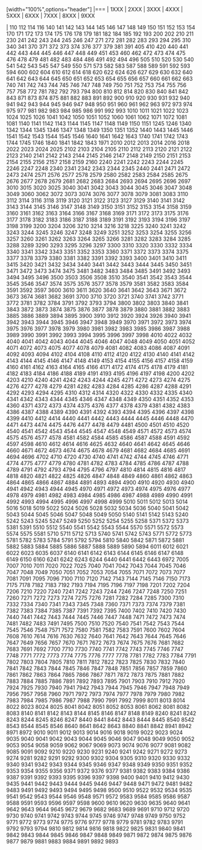 [width="100%",options="header"]
|===
| 1XXX | 2XXX | 3XXX | 4XXX | 5XXX | 6XXX | 7XXX | 8XXX | 9XXX

| 110
112
114
116
140
141
142
143
144
145
146
147
148
149
150
151
152
153
154
170
171
172
173
174
175
176
178
179
181
182
184
185
192
193
200
202
210
211
230
241
242
243
244
245
246
247
271
272
281
282
283
293
294
295
310
340
341
370
371
372
373
374
376
377
379
381
391
405
410
420
440
441
442
443
444
445
446
447
448
449
451
453
460
462
472
473
474
475
476
478
479
481
482
483
484
486
491
492
494
496
505
510
520
530
540
541
542
543
545
547
549
550
571
573
582
583
587
588
589
591
592
593
594
600
602
604
610
612
614
618
620
622
624
626
627
629
630
632
640
641
642
643
644
645
650
651
652
653
654
655
656
657
660
661
662
663
740
741
742
743
744
745
746
747
748
749
750
751
752
753
754
755
756
757
758
772
781
782
792
793
794
800
810
812
814
820
830
840
841
842
843
871
873
874
875
881
882
883
891
892
900
910
920
930
931
932
940
941
942
943
944
945
946
947
948
950
951
960
961
962
963
972
973
974
975
977
981
982
983
984
985
986
991
992
993
1010
1011
1021
1022
1023
1024
1025
1026
1041
1042
1050
1051
1052
1060
1061
1062
1071
1072
1081
1081
1140
1141
1142
1143
1144
1145
1147
1148
1149
1150
1151
1245
1246
1340
1342
1344
1345
1346
1347
1348
1349
1350
1351
1352
1440
1443
1445
1446
1541
1542
1543
1544
1545
1546
1640
1641
1642
1643
1740
1741
1742
1743
1744
1745
1746
1840
1841
1842
1843
1971
2010
2012
2013
2014
2016
2018
2022
2023
2024
2025
2102
2103
2104
2105
2110
2112
2113
2120
2121
2122
2123
2140
2141
2142
2143
2144
2145
2146
2147
2148
2149
2150
2151
2153
2154
2155
2156
2157
2158
2159
2160
2240
2241
2242
2243
2244
2245
2246
2247
2248
2340
2341
2342
2343
2344
2345
2440
2441
2471
2472
2473
2474
2571
2576
2577
2578
2579
2580
2582
2583
2584
2585
2675
2676
2677
2678
2679
2681
2682
2683
2684
2693
2694
2695
2696
2697
3010
3015
3020
3025
3040
3041
3042
3043
3044
3045
3046
3047
3048
3049
3060
3062
3072
3073
3074
3076
3077
3078
3079
3081
3083
3110
3112
3114
3116
3118
3119
3120
3121
3122
3123
3127
3129
3140
3141
3142
3143
3144
3145
3146
3147
3148
3149
3150
3151
3152
3153
3154
3158
3159
3160
3161
3162
3163
3164
3166
3167
3168
3169
3171
3172
3173
3175
3176
3177
3178
3182
3183
3186
3187
3188
3189
3191
3192
3193
3194
3196
3197
3198
3199
3200
3204
3206
3210
3214
3216
3218
3225
3240
3241
3242
3243
3244
3245
3246
3247
3248
3249
3251
3252
3253
3254
3255
3256
3257
3260
3261
3262
3263
3264
3265
3266
3281
3282
3283
3284
3285
3288
3289
3290
3293
3295
3296
3297
3300
3310
3320
3330
3332
3334
3340
3341
3342
3343
3351
3352
3353
3360
3371
3372
3373
3374
3375
3377
3378
3379
3380
3381
3382
3391
3392
3393
3400
3401
3410
3411
3415
3420
3421
3432
3434
3440
3441
3442
3443
3444
3445
3450
3451
3471
3472
3473
3474
3475
3481
3482
3483
3484
3485
3491
3492
3493
3494
3495
3496
3500
3503
3506
3508
3510
3540
3541
3542
3543
3544
3545
3546
3547
3574
3575
3576
3577
3578
3579
3581
3582
3583
3584
3591
3592
3597
3600
3610
3611
3620
3640
3641
3642
3643
3671
3672
3673
3674
3681
3682
3691
3700
3710
3720
3721
3740
3741
3742
3771
3772
3781
3782
3784
3791
3792
3793
3794
3800
3802
3803
3840
3841
3843
3872
3873
3874
3875
3876
3877
3878
3879
3880
3881
3882
3883
3885
3886
3889
3894
3895
3900
3910
3912
3920
3924
3926
3940
3941
3942
3943
3944
3945
3946
3947
3948
3949
3970
3971
3972
3973
3974
3975
3976
3977
3978
3979
3980
3981
3982
3983
3985
3986
3987
3988
3989
3990
3991
3992
3993
3994
3995
3996
3997
3998
4010
4022
4032
4040
4041
4042
4043
4044
4045
4046
4047
4048
4049
4050
4051
4052
4071
4072
4073
4075
4077
4078
4079
4081
4082
4083
4086
4087
4091
4092
4093
4094
4102
4104
4108
4110
4112
4120
4122
4130
4140
4141
4142
4143
4144
4145
4146
4147
4148
4149
4153
4154
4155
4156
4157
4158
4159
4160
4161
4162
4163
4164
4165
4166
4171
4172
4174
4175
4178
4179
4181
4182
4183
4184
4186
4188
4189
4191
4193
4195
4196
4197
4198
4200
4202
4203
4210
4240
4241
4242
4243
4244
4245
4271
4272
4273
4274
4275
4276
4277
4278
4279
4281
4282
4283
4284
4285
4286
4287
4288
4291
4292
4293
4294
4295
4310
4312
4314
4320
4322
4330
4332
4335
4340
4341
4342
4343
4344
4345
4346
4347
4348
4349
4350
4351
4352
4353
4360
4371
4372
4373
4374
4375
4376
4377
4378
4379
4381
4382
4383
4386
4387
4388
4389
4390
4391
4392
4393
4394
4395
4396
4397
4398
4399
4410
4412
4414
4440
4441
4442
4443
4444
4445
4446
4448
4470
4471
4473
4474
4475
4476
4477
4478
4479
4481
4500
4501
4510
4520
4540
4541
4542
4543
4544
4545
4547
4548
4549
4571
4572
4573
4574
4575
4576
4577
4578
4581
4582
4584
4585
4586
4587
4588
4591
4592
4597
4598
4610
4612
4614
4616
4625
4632
4640
4641
4642
4645
4646
4660
4671
4672
4673
4674
4675
4678
4679
4681
4682
4684
4685
4691
4694
4696
4702
4710
4720
4730
4740
4741
4742
4744
4745
4746
4771
4774
4775
4777
4779
4780
4781
4782
4783
4784
4785
4786
4787
4788
4789
4791
4792
4793
4794
4795
4796
4797
4810
4814
4815
4816
4817
4818
4820
4821
4822
4825
4826
4847
4848
4849
4860
4861
4862
4863
4864
4865
4866
4867
4884
4891
4893
4894
4900
4910
4920
4930
4940
4941
4942
4943
4944
4945
4970
4971
4972
4973
4974
4975
4976
4977
4978
4979
4981
4982
4983
4984
4985
4986
4987
4988
4989
4990
4991
4992
4993
4994
4995
4996
4997
4998
4999
5010
5011
5012
5013
5014
5016
5018
5019
5022
5024
5026
5028
5032
5034
5036
5040
5041
5042
5043
5044
5045
5046
5047
5048
5049
5050
5140
5141
5142
5143
5240
5242
5243
5245
5247
5249
5250
5252
5254
5255
5258
5371
5372
5373
5381
5391
5510
5512
5540
5541
5542
5543
5544
5570
5571
5572
5573
5574
5575
5581
5710
5711
5712
5713
5740
5741
5742
5743
5771
5772
5773
5781
5782
5783
5784
5791
5792
5794
5810
5840
5842
5871
5872
5881
5882
5883
5884
5885
5886
5887
5888
5889
5890
5894
6011
6012
6021
6022
6023
6035
6037
6140
6141
6142
6143
6144
6145
6146
6147
6148
6149
6150
6160
6241
6242
6243
6244
6440
6441
6442
6443
6972
7005
7007
7010
7011
7020
7022
7025
7040
7041
7042
7043
7044
7045
7046
7047
7048
7049
7050
7051
7052
7053
7054
7055
7071
7072
7073
7077
7081
7091
7095
7096
7100
7110
7120
7142
7143
7144
7145
7146
7150
7173
7175
7178
7182
7183
7192
7193
7194
7195
7196
7197
7198
7201
7202
7204
7206
7210
7220
7240
7241
7242
7243
7244
7246
7247
7248
7250
7251
7260
7271
7272
7273
7274
7275
7276
7281
7282
7284
7285
7300
7310
7332
7334
7340
7341
7343
7345
7348
7360
7371
7373
7374
7379
7381
7382
7383
7384
7385
7387
7391
7392
7395
7400
7402
7410
7420
7430
7440
7441
7442
7443
7444
7445
7446
7447
7448
7471
7472
7473
7474
7481
7482
7483
7491
7495
7500
7510
7520
7540
7541
7542
7543
7544
7545
7546
7548
7571
7572
7580
7581
7582
7583
7591
7600
7602
7604
7608
7610
7614
7616
7630
7632
7640
7641
7642
7643
7644
7645
7646
7647
7649
7656
7657
7670
7671
7672
7673
7674
7675
7676
7681
7682
7683
7691
7692
7700
7710
7730
7740
7741
7742
7743
7745
7746
7747
7748
7771
7772
7773
7774
7775
7776
7777
7778
7781
7782
7783
7784
7791
7802
7803
7804
7805
7810
7811
7812
7822
7823
7825
7830
7832
7840
7841
7842
7843
7844
7845
7846
7847
7848
7851
7856
7857
7859
7860
7861
7862
7863
7864
7865
7866
7867
7871
7872
7873
7875
7881
7882
7883
7884
7885
7886
7891
7892
7893
7895
7901
7903
7910
7912
7920
7924
7925
7930
7940
7941
7942
7943
7944
7945
7946
7947
7948
7949
7956
7957
7958
7960
7971
7972
7973
7974
7977
7978
7979
7980
7982
7983
7984
7985
7986
7987
7988
7990
7991
7992
7999
8011
8013
8014
8022
8023
8024
8025
8041
8042
8051
8052
8053
8061
8062
8081
8082
8083
8140
8141
8142
8143
8144
8145
8146
8147
8148
8149
8240
8241
8242
8243
8244
8245
8246
8247
8440
8441
8442
8443
8444
8445
8540
8542
8543
8544
8545
8546
8640
8641
8642
8643
8840
8841
8842
8941
8942
8971
8972
9010
9011
9012
9013
9014
9016
9018
9019
9022
9023
9024
9035
9040
9041
9042
9043
9044
9045
9046
9047
9048
9049
9050
9052
9053
9054
9058
9059
9062
9067
9069
9073
9074
9076
9077
9081
9082
9085
9091
9092
9210
9220
9230
9231
9240
9241
9242
9271
9272
9273
9274
9281
9282
9291
9292
9300
9302
9304
9305
9310
9320
9330
9332
9340
9341
9342
9343
9344
9345
9346
9347
9348
9349
9350
9351
9352
9353
9354
9355
9356
9371
9372
9376
9377
9381
9382
9383
9384
9386
9387
9391
9392
9393
9395
9396
9397
9398
9400
9401
9410
9412
9430
9435
9441
9442
9443
9444
9445
9446
9447
9448
9471
9472
9481
9482
9483
9491
9492
9493
9494
9495
9498
9500
9510
9522
9532
9534
9535
9541
9542
9543
9544
9546
9548
9571
9572
9583
9584
9585
9586
9587
9588
9591
9593
9596
9597
9598
9600
9610
9620
9630
9635
9640
9641
9642
9643
9644
9645
9672
9679
9682
9683
9689
9691
9710
9712
9720
9730
9740
9741
9742
9743
9744
9745
9746
9747
9748
9749
9750
9752
9771
9772
9773
9774
9775
9776
9777
9778
9779
9781
9782
9783
9791
9792
9793
9794
9810
9812
9814
9816
9818
9822
9825
9831
9840
9841
9842
9843
9844
9845
9846
9847
9848
9849
9871
9872
9874
9875
9876
9877
9879
9881
9883
9884
9891
9892
9893
